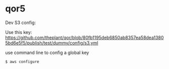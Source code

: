 # qor5

Dev S3 config:

Use this key: https://github.com/theplant/qor/blob/80fb1195deb6850ab8357ea58dea13805bd6e5f5/publish/test/dummy/config/s3.yml

use command line to config a global key

```bash
$ aws configure
```
